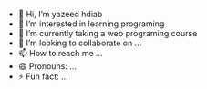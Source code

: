 - 👋 Hi, I’m yazeed hdiab
- 👀 I’m interested in learning programing
- 🌱 I’m currently taking a web programing course
- 💞️ I’m looking to collaborate on ...
- 📫 How to reach me ...
- 😄 Pronouns: ...
- ⚡ Fun fact: ...

<!---
yazeedhdiab/yazeedhdiab is a ✨ special ✨ repository because its `README.md` (this file) appears on your GitHub profile.
You can click the Preview link to take a look at your changes.
--->
